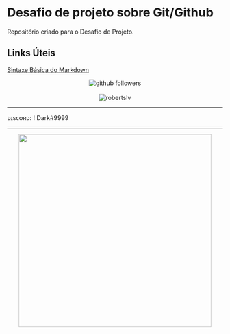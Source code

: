 # Desafio de projeto sobre Git/Github

Repositório criado para o Desafio de Projeto.

## Links Úteis
[Sintaxe Básica do Markdown](https://markdown.net.br/sintaxe-basica/)


<p align="center">
    <img src="https://img.shields.io/github/followers/robertslv?label=Follow&style=social" alt="github followers" /><br>
    <br>
    <img src="https://github-readme-stats.vercel.app/api?username=robertslv&show_icons=true&theme=dark" alt="robertslv" />
    
    
</p>

<hr>
ᴅɪsᴄᴏʀᴅ: ! Dark#9999
<hr>

<p align="center">
  <img src="https://lanyard.cnrad.dev/api/973278361935814696?theme=dark=809ecf&animated=false&hideDiscrim=true&borderRadius=30px&idleMessage=“Alguém está sentado na sombra hoje porque alguém plantou uma árvore há muito tempo.”" width="450px">
</p>
